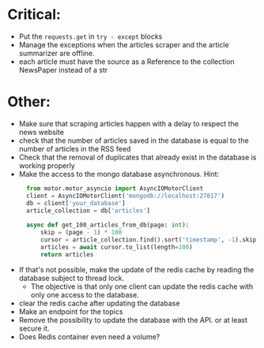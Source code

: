 # Critical:

* Put the `requests.get` in `try - except` blocks
* Manage the exceptions when the articles scraper and the article summarizer are offline.
* each article must have the source as a Reference to the collection NewsPaper instead of a str

# Other:

* Make sure that scraping articles happen with a delay to respect the news website
* check that the number of articles saved in the database is equal to the number of articles in the RSS feed
* Check that the removal of duplicates that already exist in the database is working properly
* Make the access to the mongo database asynchronous. Hint:
  ```Python
    from motor.motor_asyncio import AsyncIOMotorClient
    client = AsyncIOMotorClient('mongodb://localhost:27017')
    db = client['your_database']
    article_collection = db['articles']
    
    async def get_100_articles_from_db(page: int):
        skip = (page - 1) * 100
        cursor = article_collection.find().sort('timestamp', -1).skip(skip).limit(100)
        articles = await cursor.to_list(length=100)
        return articles
   ```
* If that's not possible, make the update of the redis cache by reading the database subject to thread lock.
  * The objective is that only one client can update the redis cache with only one access to the database.
* clear the redis cache after updating the database
* Make an endpoint for the topics
* Remove the possibility to update the database with the API. or at least secure it.
* Does Redis container even need a volume?

